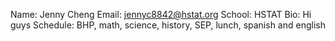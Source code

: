 Name: Jenny Cheng
Email: jennyc8842@hstat.org
School: HSTAT
Bio: Hi guys
Schedule: BHP, math, science, history, SEP, lunch, spanish and english